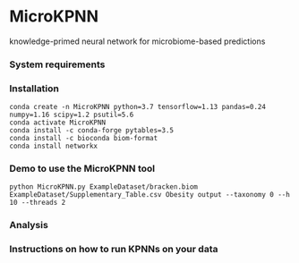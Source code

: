 # MicroKPNN
 knowledge-primed neural network for microbiome-based predictions
 
 ### System requirements
 
 ### Installation
 ```
 conda create -n MicroKPNN python=3.7 tensorflow=1.13 pandas=0.24 numpy=1.16 scipy=1.2 psutil=5.6
 conda activate MicroKPNN	
 conda install -c conda-forge pytables=3.5
 conda install -c bioconda biom-format
 conda install networkx
 ```
 
 ### Demo to use the MicroKPNN tool
 
 ```
 python MicroKPNN.py ExampleDataset/bracken.biom ExampleDataset/Supplementary_Table.csv Obesity output --taxonomy 0 --h 10 --threads 2

 ```

 ### Analysis
 
 ### Instructions on how to run KPNNs on your data
